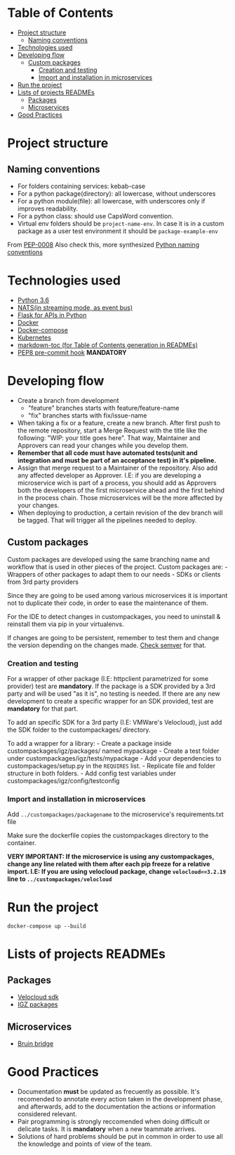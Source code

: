 # Table of Contents
- [Project structure](#project-structure)
  * [Naming conventions](#naming-conventions)
- [Technologies used](#technologies-used)
- [Developing flow](#developing-flow)
  * [Custom packages](#custom-packages)
    + [Creation and testing](#creation-and-testing)
    + [Import and installation in microservices](#import-and-installation-in-microservices)
- [Run the project](#run-the-project)
- [Lists of projects READMEs](#lists-of-projects-readmes)
  * [Packages](#packages)
  * [Microservices](#microservices)
- [Good Practices](#good-practices)

# Project structure
## Naming conventions
- For folders containing services: kebab-case
- For a python package(directory): all lowercase, without underscores
- For a python module(file): all lowercase, with underscores only if improves readability.
- For a python class: should use CapsWord convention.
- Virtual env folders should be `project-name-env`. In case it is in a custom package as a user test environment 
it should be `package-example-env`

From [PEP-0008](https://www.python.org/dev/peps/pep-0008/#package-and-module-names)
Also check this, more synthesized [Python naming conventions](https://visualgit.readthedocs.io/en/latest/pages/naming_convention.html) 
# Technologies used
 - [Python 3.6](https://www.python.org/downloads/release/python-360/)
 - [NATS(in streaming mode, as event bus)](https://nats.io/)
 - [Flask for APIs in Python](http://flask.pocoo.org/)
 - [Docker](https://www.docker.com/)
 - [Docker-compose](https://docs.docker.com/compose/)
 - [Kubernetes](https://kubernetes.io/)
 - [markdown-toc (for Table of Contents generation in READMEs)](https://github.com/jonschlinkert/markdown-toc)
 - [PEP8 pre-commit hook](https://github.com/cbrueffer/pep8-git-hook) **MANDATORY**
# Developing flow
- Create a branch from development
	- "feature" branches starts with feature/feature-name
	- "fix" branches starts with fix/issue-name
- When taking a fix or a feature, create a new branch. After first push to the remote repository, start a Merge Request with the title like the following: "WIP: your title goes here". That way, Maintainer and Approvers can read your changes while you develop them.
- **Remember that all code must have automated tests(unit and integration and must be part of an acceptance test) in it's pipeline.** 
- Assign that merge request to a Maintainer of the repository. Also add any affected developer as Approver. I.E: if you are developing a microservice wich is part of a process, you should add as Approvers both the developers of the first microservice ahead and the first behind in the process chain. Those microservices will be the more affected by your changes. 
- When deploying to production, a certain revision of the dev branch will be tagged. That will trigger all the pipelines needed to deploy.

## Custom packages
Custom packages are developed using the same branching name and workflow that is used in other pieces of the project.
Custom packages are:
    - Wrappers of other packages to adapt them to our needs
    - SDKs or clients from 3rd party providers

Since they are going to be used among various microservices it is important not to duplicate their code, in order to ease the maintenance of them.

For the IDE to detect changes in custompackages, you need to uninstall & reinstall them via pip in your virtualenvs.

If changes are going to be persistent, remember to test them and change the version depending on the changes made. [Check semver](https://semver.org/) for that.

### Creation and testing
For a wrapper of other package (I.E: httpclient parametrized for some provider) test are **mandatory**.
If the package is a SDK provided by a 3rd party and will be used "as it is", no testing is needed.
If there are any new development to create a specific wrapper for an SDK provided, test are **mandatory** for that part.

To add an specific SDK for a 3rd party (I.E: VMWare's Velocloud), just add the SDK folder to the custompackages/ directory.

To add a wrapper for a library:
    - Create a package inside custompackages/igz/packages/ named mypackage
    - Create a test folder under custompackages/igz/tests/mypackage
    - Add your dependencies to custompackages/setup.py in the `REQUIRES` list.
    - Replicate file and folder structure in both folders.
    - Add config test variables under custompackages/igz/config/testconfig

### Import and installation in microservices

Add `../custompackages/packagename` to the microservice's requirements.txt file

Make sure the dockerfile copies the custompackages directory to the container.

**VERY IMPORTANT: If the microservice is using any custompackages, change any line related with them after each pip freeze for a relative import. I.E: If you are using velocloud package, change `velocloud==3.2.19` line to `../custompackages/velocloud`**


# Run the project

`docker-compose up --build`


# Lists of projects READMEs

## Packages
- [Velocloud sdk](custompackages/velocloud/README.md)
- [IGZ packages](custompackages/igzpackages/README.md)

## Microservices
- [Bruin bridge](bruin-bridge/README.md)


# Good Practices
- Documentation **must** be updated as frecuently as possible. It's recomended to annotate every action taken in the development phase, and afterwards, add to the documentation the actions or information considered relevant.
- Pair programming is strongly reccomended when doing difficult or delicate tasks. It is **mandatory** when a new teammate arrives.
- Solutions of hard problems should be put in common in order to use all the knowledge and points of view of the team.

